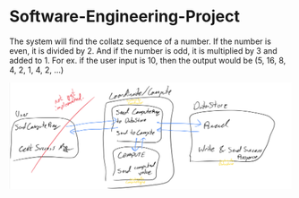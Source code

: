 # Software-Engineering-Project

<p>The system will find the collatz sequence of a number. If the number is even, it is divided by 2. And if the number is odd, it is multiplied by 3 and added to 1. For ex. if the user input is 10, then the output would be (5, 16, 8, 4, 2, 1, 4, 2, ...)</p>

![system diagram](https://github.com/ananda-feron/Software-Engineering-Project/blob/main/images/SWE-hw2-drawing-updated.png?raw=true) 
